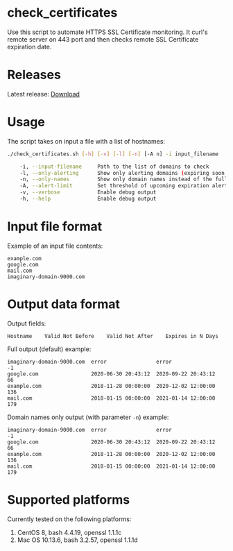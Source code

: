 # check_certificates

Use this script to automate HTTPS SSL Certificate monitoring. It curl's remote server on 443 port and then checks remote SSL Certificate expiration date.

# Releases

Latest release: [Download](https://github.com/pavelkim/check_certificates/releases/latest/download/check_certificates.sh)

# Usage

The script takes on input a file with a list of hostnames:
```bash
./check_certificates.sh [-h] [-v] [-l] [-n] [-A n] -i input_filename

	-i, --input-filename 	 Path to the list of domains to check
	-l, --only-alerting  	 Show only alerting domains (expiring soon and erroneous)
	-n, --only-names     	 Show only domain names instead of the full table
	-A, --alert-limit    	 Set threshold of upcoming expiration alert to n days
	-v, --verbose        	 Enable debug output
	-h, --help           	 Enable debug output
```

# Input file format

Example of an input file contents:
```
example.com
google.com
mail.com
imaginary-domain-9000.com
```

# Output data format

Output fields: 
```
Hostname    Valid Not Before    Valid Not After    Expires in N Days
```

Full output (default) example:
```
imaginary-domain-9000.com  error                error                -1
google.com                 2020-06-30 20:43:12  2020-09-22 20:43:12  66
example.com                2018-11-28 00:00:00  2020-12-02 12:00:00  136
mail.com                   2018-01-15 00:00:00  2021-01-14 12:00:00  179
```

Domain names only output (with parameter `-n`) example:
```
imaginary-domain-9000.com  error                error                -1
google.com                 2020-06-30 20:43:12  2020-09-22 20:43:12  66
example.com                2018-11-28 00:00:00  2020-12-02 12:00:00  136
mail.com                   2018-01-15 00:00:00  2021-01-14 12:00:00  179
```

# Supported platforms

Currently tested on the following platforms:
1. CentOS 8, bash 4.4.19, openssl 1.1.1c
2. Mac OS 10.13.6, bash 3.2.57, openssl 1.1.1d
